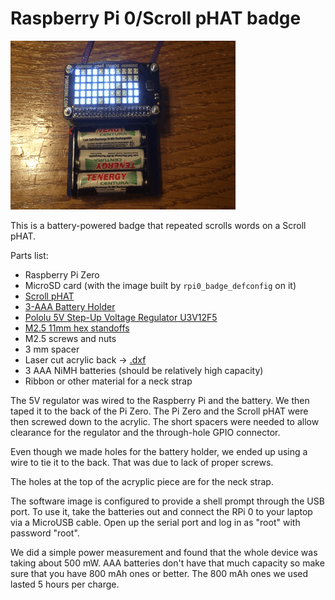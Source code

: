 # Raspberry Pi 0/Scroll pHAT badge

![Video](demo.gif)

This is a battery-powered badge that repeated scrolls words on a Scroll pHAT.

Parts list:
* Raspberry Pi Zero
* MicroSD card (with the image built by `rpi0_badge_defconfig` on it)
* [Scroll pHAT](https://shop.pimoroni.com/products/scroll-phat)
* [3-AAA Battery Holder](https://www.pololu.com/product/1144)
* [Pololu 5V Step-Up Voltage Regulator U3V12F5](https://www.pololu.com/product/2115)
* [M2.5 11mm hex standoffs](https://www.pololu.com/product/1952)
* M2.5 screws and nuts
* 3 mm spacer
* Laser cut acrylic back -> [.dxf](scroll-badge.dxf)
* 3 AAA NiMH batteries (should be relatively high capacity)
* Ribbon or other material for a neck strap

The 5V regulator was wired to the Raspberry Pi and the battery. We then taped it to
the back of the Pi Zero. The Pi Zero and the Scroll pHAT were then screwed down
to the acrylic. The short spacers were needed to allow clearance for the
regulator and the through-hole GPIO connector.

Even though we made holes for the battery holder, we ended up using a wire to
tie it to the back. That was due to lack of proper screws.

The holes at the top of the acryplic piece are for the neck strap.

The software image is configured to provide a shell prompt through the USB port.
To use it, take the batteries out and connect the RPi 0 to your laptop via a
MicroUSB cable. Open up the serial port and log in as "root" with password
"root".

We did a simple power measurement and found that the whole device was taking
about 500 mW. AAA batteries don't have that much capacity so make sure that you
have 800 mAh ones or better. The 800 mAh ones we used lasted 5 hours per
charge.

